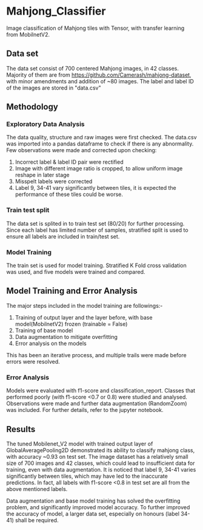 # Mahjong_Classifier

Image classification of Mahjong tiles with Tensor, with transfer learning from MobilnetV2.

## Data set
The data set consist of 700 centered Mahjong images, in 42 classes. Majority of them are from https://github.com/Camerash/mahjong-dataset, with minor amendments and addition of ~80 images. The label and label ID of the images are stored in "data.csv"

## Methodology
### Exploratory Data Analysis
The data quality, structure and raw images were first checked. The data.csv was imported into a pandas dataframe to check if there is any abnormality. Few observations were made and corrected upon checking:
1. Incorrect label & label ID pair were rectified
2. Image with different image ratio is cropped, to allow uniform image reshape in later stage
3. Misspelt labels were corrected
4. Label 9, 34-41 vary significantly between tiles, it is expected the performance of these tiles could be worse.
### Train test split
The data set is splited in to train test set (80/20) for further processing. Since each label has limited number of samples, stratified split is used to ensure all labels are included in train/test set.
### Model Training
The train set is used for model training. Stratified K Fold cross validation was used, and five models were trained and compared.

## Model Training and Error Analysis
The major steps included in the model training are followings:-
1. Training of output layer and the layer before, with base model(MobilnetV2) frozen (trainable = False)
2. Training of base model
3. Data augmentation to mitigate overfitting
4. Error analysis on the models

This has been an iterative process, and multiple trails were made before errors were resolved.
### Error Analysis
Models were evaluated with f1-score and classification_report. Classes that performed poorly (with f1-score <0.7 or 0.8) were studied and analysed. Observations were made and further data augmentation (RandomZoom) was included. For further details, refer to the jupyter notebook.

## Results
The tuned Mobilenet_V2 model with trained output layer of GlobalAveragePooling2D demonstrated its ability to classify mahjong class, with accuracy ~0.93 on test set. The image dataset has a relatively small size of 700 images and 42 classes, which could lead to insufficient data for training, even with data augmentation. It is noticed that label 9, 34-41 varies significantly between tiles, which may have led to the inaccurate predictions. In fact, all labels with f1-score <0.8 in test set are all from the above mentioned labels.

Data augmentation and base model training has solved the overfitting problem, and significantly improved model accuracy. 
To further improved the accuracy of model, a larger data set, especially on honours (label 34-41) shall be required.
